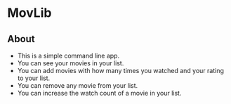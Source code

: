 # MovLib

## About

* This is a simple command line app.
* You can see your movies in your list.
* You can add movies with how many times you watched and your rating to your list.
* You can remove any movie from your list. 
* You can increase the watch count of a movie in your list. 